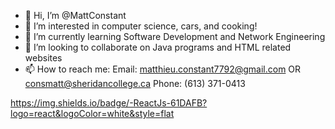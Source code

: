 - 👋 Hi, I’m @MattConstant
- 👀 I’m interested in computer science, cars, and cooking!
- 🌱 I’m currently learning Software Development and Network Engineering
- 💞️ I’m looking to collaborate on Java programs and HTML related websites 
- 📫 How to reach me:
Email: matthieu.constant7792@gmail.com 
OR consmatt@sheridancollege.ca
Phone: (613) 371-0413

https://img.shields.io/badge/-ReactJs-61DAFB?logo=react&logoColor=white&style=flat
